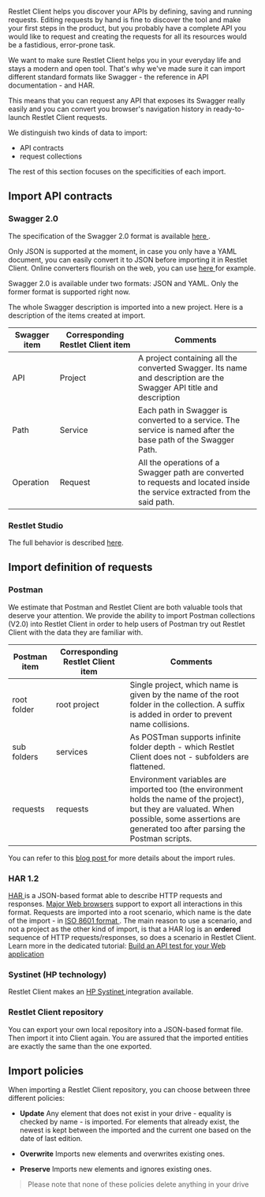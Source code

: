 Restlet Client helps you discover your APIs by defining, saving and running requests. Editing requests by hand is fine to discover the tool and make your first steps in the product, but you probably have a complete API you would like to request and creating the requests for all its resources would be a fastidious, error-prone task. 

We want to make sure Restlet Client helps you in your everyday life and stays a modern and open tool. That's why we've made sure it can import different standard formats like Swagger - the reference in API documentation - and HAR. 

This means that you can request any API that exposes its Swagger really easily and you can convert you browser's navigation history in ready-to-launch Restlet Client requests.

We distinguish two kinds of data to import:

* API contracts
* request collections

The rest of this section focuses on the specificities of each import.

<a class="anchor" name="import-contracts-of-api"></a>
## Import API contracts

<a class="anchor" name="swagger-20"></a>
### Swagger 2.0

The specification of the Swagger 2.0 format is available <a href="https://github.com/OAI/OpenAPI-Specification/blob/master/versions/2.0.md" target="_blank">here <i class="fa fa-external-link" aria-hidden="true"></i></a>.


Only JSON is supported at the moment, in case you only have a YAML document, you can easily 
convert it to JSON before importing it in Restlet Client. Online converters flourish on the web, 
you can use <a href="https://www.json2yaml.com/" target="_blank">here <i class="fa fa-external-link" aria-hidden="true"></i></a> for example.

Swagger 2.0 is available under two formats: JSON and YAML. Only the former format is supported right now.

The whole Swagger description is imported into a new project. Here is a description of the items created at import.


|Swagger item | Corresponding Restlet Client item | Comments
|-------------|-----------------------------------|---------
| API | Project | A project containing all the converted Swagger. Its name and description are the Swagger API title and description
| Path | Service | Each path in Swagger is converted to a service. The service is named after the base path of the Swagger Path.
| Operation | Request | All the operations of a Swagger path are converted to requests and located inside the service extracted from the said path. |

<a class="anchor" name="restlet-studio"></a>
### Restlet Studio

The full behavior is described [here](../../../studio/user-guide/platform/tryinclient).

<a class="anchor" name="import-definition-of-requests"></a>
## Import definition  of requests

<a class="anchor" name="postman"></a>
### Postman

We estimate that Postman and Restlet Client are both valuable tools that deserve your attention. We provide the ability to import Postman collections (V2.0) into Restlet Client in order to help users of Postman try out Restlet Client with the data they are familiar with.

| Postman item | Corresponding Restlet Client item | Comments
|--------------|-----------------------------------|---------
| root folder | root project | Single project, which name is given by the name of the root folder in the collection. A suffix is added in order to prevent name collisions.
| sub folders | services | As POSTman supports infinite folder depth - which Restlet Client does not - subfolders are flattened.
| requests | requests | Environment variables are imported too (the environment holds the name of the project), but they are valuated. When possible, some assertions are generated too after parsing the Postman scripts.

You can refer to this <a href="http://restlet.com/company/blog/2017/08/09/the-postman-always-rings-twice/" target="_blank">blog post <i class="fa fa-external-link" aria-hidden="true"></i></a> for more details about the import rules.

<a class="anchor" name="har-12"></a>
### HAR 1.2

<a href="http://www.softwareishard.com/blog/har-12-spec/" target="_blank">HAR <i class="fa fa-external-link" aria-hidden="true"></i></a> is a JSON-based format able to describe HTTP requests and responses. [Major Web browsers](https://toolbox.googleapps.com/apps/har_analyzer/) support to export all interactions in this format.
Requests are imported into a root scenario, which name is the date of the import - in <a href="https://en.wikipedia.org/wiki/ISO_8601">ISO 8601 format <i class="fa fa-external-link" aria-hidden="true"></i></a>.
The main reason to use a scenario, and not a project as the other kind of import, is that a HAR log is an __ordered__ sequence of HTTP requests/responses, so does a scenario in Restlet Client. Learn more in the dedicated tutorial: [Build an API test for your Web application](../../tutorials/test-web-api)

<a class="anchor" name="systinet-hp-technology"></a>
### Systinet (HP technology)

Restlet Client makes an <a href="https://hpln.hp.com/group/systinet?utm_source=Restlet Client" target="_blank">HP Systinet <i class="fa fa-external-link" aria-hidden="true"></i></a> integration available.

<a class="anchor" name="restlet-client-repository"></a>
### Restlet Client repository

You can export your own local repository into a JSON-based format file. Then import it into Client again.
You are assured that the imported entities are exactly the same than the one exported.

<a class="anchor" name="import-policies"></a>
## Import policies

When importing a Restlet Client repository, you can choose between three different policies:

- **Update**
Any element that does not exist in your drive - equality is checked by name - is imported. For elements that already exist, the newest is kept between the imported and the current one based on the date of last edition.  

- **Overwrite**
Imports new elements and overwrites existing ones.

- **Preserve**
Imports new elements and ignores existing ones.

> Please note that none of these policies delete anything in your drive
